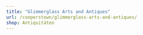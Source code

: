 ```yaml
---
title: "Glimmerglass Arts and Antiques"
url: /cooperstown/glimmerglass-arts-and-antiques/
shop: Antiquitäten
---
```


